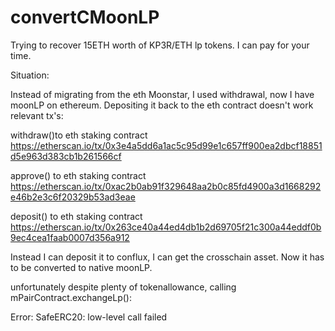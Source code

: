 # convertCMoonLP
Trying to recover 15ETH worth of KP3R/ETH lp tokens. I can pay for your time.


Situation:


Instead of migrating from the eth Moonstar, I used withdrawal, now I have moonLP on ethereum. 
Depositing it back to the eth contract doesn't work
relevant tx's:

withdraw()to eth staking contract
https://etherscan.io/tx/0x3e4a5dd6a1ac5c95d99e1c657ff900ea2dbcf18851d5e963d383cb1b261566cf

approve() to eth staking contract
https://etherscan.io/tx/0xac2b0ab91f329648aa2b0c85fd4900a3d1668292e46b2e3c6f20329b53ad3eae

deposit() to eth staking contract
https://etherscan.io/tx/0x263ce40a44ed4db1b2d69705f21c300a44eddf0b9ec4cea1faab0007d356a912 


Instead I can deposit it to conflux, I can get the crosschain asset. Now it has to be converted to native moonLP.

unfortunately despite plenty of tokenallowance, calling mPairContract.exchangeLp():


Error: SafeERC20: low-level call failed
